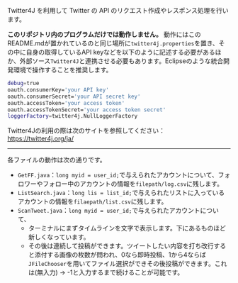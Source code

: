 Twitter4J を利用して Twitter の API のリクエスト作成やレスポンス処理を行います。

**このリポジトリ内のプログラムだけでは動作しません。** 動作にはこのREADME.mdが置かれているのと同じ場所に`twitter4j.properties`を置き、その中に自身の取得しているAPI keyなどを以下のように記述する必要があるほか、外部ソース`Twitter4J`と連携させる必要もあります。Eclipseのような統合開発環境で操作することを推奨します。

```bash
debug=true
oauth.consumerKey='your API key'
oauth.consumerSecret='your API secret key'
oauth.accessToken='your access token'
oauth.accessTokenSecret='your access token secret'
loggerFactory=twitter4j.NullLoggerFactory
```

Twitter4Jの利用の際は次のサイトを参照してください：https://twitter4j.org/ja/

---

各ファイルの動作は次の通りです。

- `GetFF.java`：`long myid = user_id;`で与えられたアカウントについて、フォロワーやフォロー中のアカウントの情報を`filepath/log.csv`に残します。
- `ListSearch.java`：`long lis = list_id;`で与えられたリストに入っているアカウントの情報を`filaepath/list.csv`に残します。
- `ScanTweet.java`：`long myid = user_id;`で与えられたアカウントについて、
  - ターミナルにまずタイムラインを文字で表示します。下にあるものほど新しくなっています。
  - その後は連続して投稿ができます。ツイートしたい内容を打ち改行すると添付する画像の枚数が問われ、0なら即時投稿、1から4ならば`JFileChooser`を用いてファイル選択ができその後投稿ができます。これは(無入力) → -1と入力するまで続けることが可能です。

